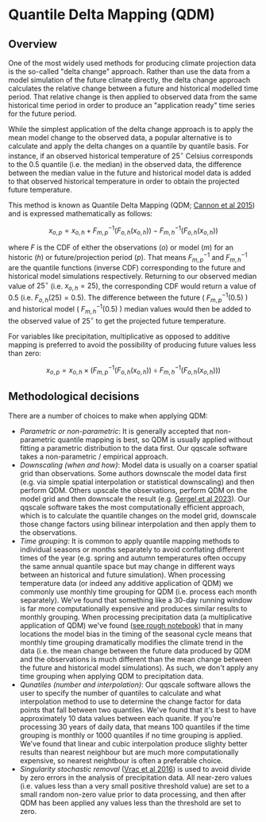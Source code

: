 # Quantile Delta Mapping (QDM)

## Overview

One of the most widely used methods for producing climate projection data is the so-called "delta change" approach.
Rather than use the data from a model simulation of the future climate directly,
the delta change approach calculates the relative change between a future and historical modelled time period.
That relative change is then applied to observed data from the same historical time period
in order to produce an "application ready" time series for the future period.

While the simplest application of the delta change approach is to apply the mean model change to the observed data,
a popular alternative is to calculate and apply the delta changes on a quantile by quantile basis.
For instance, if an observed historical temperature of $25^{\circ}$ Celsius corresponds to the 0.5 quantile (i.e. the median) in the observed data,
the difference between the median value in the future and historical model data
is added to that observed historical temperature in order to obtain the projected future temperature.

This method is known as Quantile Delta Mapping (QDM; [Cannon et al 2015](https://doi.org/10.1175/JCLI-D-14-00754.1))
and is expressed mathematically as follows:

$$x_{o,p} = x_{o,h} + F_{m,p}^{-1}(F_{o,h}(x_{o,h})) - F_{m,h}^{-1}(F_{o,h}(x_{o,h}))$$

where $F$ is the CDF of either the observations ($o$) or model ($m$) for an historic ($h$) or future/projection period ($p$).
That means $F_{m,p}^{-1}$ and $F_{m,h}^{-1}$ are the quantile functions (inverse CDF)
corresponding to the future and historical model simulations respectively.
Returning to our observed median value of $25^{\circ}$ (i.e. $x_{o,h} = 25$),
the corresponding CDF would return a value of 0.5 (i.e. $F_{o,h}(25) = 0.5$).
The difference between the future ( $F_{m,p}^{-1}(0.5)$ ) and historical model ( $F_{m,h}^{-1}(0.5)$ )
median values would then be added to the observed value of $25^{\circ}$ to get the projected future temperature.

For variables like precipitation, multiplicative as opposed to additive mapping is preferred
to avoid the possibility of producing future values less than zero:

$$x_{o,p} = x_{o,h} \times (F_{m,p}^{-1}(F_{o,h}(x_{o,h})) \div F_{m,h}^{-1}(F_{o,h}(x_{o,h})))$$


## Methodological decisions

There are a number of choices to make when applying QDM: 
- *Parametric or non-parametric*:
  It is generally accepted that non-parametric quantile mapping is best,
  so QDM is usually applied without fitting a parametric distribution to the data first.
  Our qqscale software takes a non-parametric / empirical approach.
- *Downscaling (when and how)*:
  Model data is usually on a coarser spatial grid than observations.
  Some authors downscale the model data first (e.g. via simple spatial interpolation or statistical downscaling)
  and then perform QDM.
  Others upscale the observations, perform QDM on the model grid and then downscale the result
  (e.g. [Gergel et al 2023](https://doi.org/10.5194/egusphere-2022-1513)).
  Our qqscale software takes the most computationally efficient approach,
  which is to calculate the quantile changes on the model grid,
  downscale those change factors using bilinear interpolation
  and then apply them to the observations.
- *Time grouping*:
  It is common to apply quantile mapping methods to individual seasons or months separately
  to avoid conflating different times of the year
  (e.g. spring and autumn temperatures often occupy the same annual quantile space
  but may change in different ways between an historical and future simulation).
  When processing temperature data (or indeed any additive application of QDM)
  we commonly use monthly time grouping for QDM (i.e. process each month separately).
  We've found that something like a 30-day running window is far more computationally expensive
  and produces similar results to monthly grouping.
  When processing precipitation data (a multiplicative application of QDM)
  we've found ([see rough notebook](https://github.com/climate-innovation-hub/qq-workflows/blob/main/qdm-vs-ecdfm/seasonal_cycle.ipynb))
  that in many locations the model bias in the timing of the seasonal cycle
  means that monthly time grouping dramatically modifies the climate trend in the data
  (i.e. the mean change between the future data produced by QDM and the observations
  is much different than the mean change between the future and historical model simulations).
  As such, we don't apply any time grouping when applying QDM to precipitation data.
- *Qunatiles (number and interpolation)*:
  Our qqscale software allows the user to specify
  the number of quantiles to calculate and
  what interpolation method to use to determine the change factor
  for data points that fall between two quantiles.
  We've found that it's best to have approximately 10 data values between each quanite.
  If you're processing 30 years of daily data,
  that means 100 quantiles if the time grouping is monthly
  or 1000 quantiles if no time grouping is applied. 
  We've found that linear and cubic interpolation produce slighty better results
  than nearest neighbour but are much more computationally expensive,
  so nearest neightbour is often a preferable choice.
- *Singularity stochastic removal* ([Vrac et al 2016](https://doi.org/10.1002/2015JD024511))
  is used to avoid divide by zero errors in the analysis of precipitation data.
  All near-zero values (i.e. values less than a very small positive threshold value)
  are set to a small random non-zero value prior to data processing,
  and then after QDM has been applied
  any values less than the threshold are set to zero.
   
